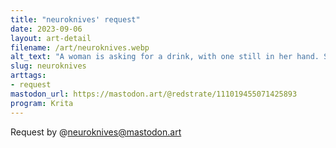 ```yaml
---
title: "neuroknives' request"
date: 2023-09-06
layout: art-detail
filename: /art/neuroknives.webp
alt_text: "A woman is asking for a drink, with one still in her hand. She has long dark hair, makeup and a tight dress on. She has a small choker with a heart pendant. She looks intoxicated!"
slug: neuroknives
arttags:
- request
mastodon_url: https://mastodon.art/@redstrate/111019455071425893
program: Krita
---
```

Request by @neuroknives@mastodon.art
